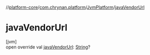 //[platform-core](../../../index.md)/[com.chrynan.platform](../index.md)/[JvmPlatform](index.md)/[javaVendorUrl](java-vendor-url.md)

# javaVendorUrl

[jvm]\
open override val [javaVendorUrl](java-vendor-url.md): [String](https://kotlinlang.org/api/latest/jvm/stdlib/kotlin/-string/index.html)?
